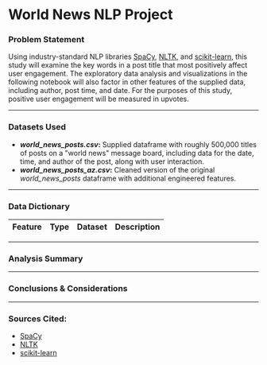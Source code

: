 
# World News NLP Project

### Problem Statement

Using industry-standard NLP libraries [SpaCy](https://spacy.io/), [NLTK](https://www.nltk.org/), and [scikit-learn](https://scikit-learn.org/stable/), this study will examine the key words in a post title that most positively affect user engagement. The exploratory data analysis and visualizations in the following notebook will also factor in other features of the supplied data, including author, post time, and date. For the purposes of this study, positive user engagement will be measured in upvotes.

---
### Datasets Used

* __*world_news_posts.csv*:__ Supplied dataframe with roughly 500,000 titles of posts on a "world news" message board, including data for the date, time, and author of the post, along with user interaction.
* __*world_news_posts_az.csv*:__ Cleaned version of the original *world_news_posts* dataframe with additional engineered features.

---

### Data Dictionary
|Feature|Type|Dataset|Description|
|---|---|---|---|


---

### Analysis Summary



---

### Conclusions & Considerations



---

### Sources Cited:
* [SpaCy](https://spacy.io/)
* [NLTK](https://www.nltk.org/)
* [scikit-learn](https://scikit-learn.org/stable/)
